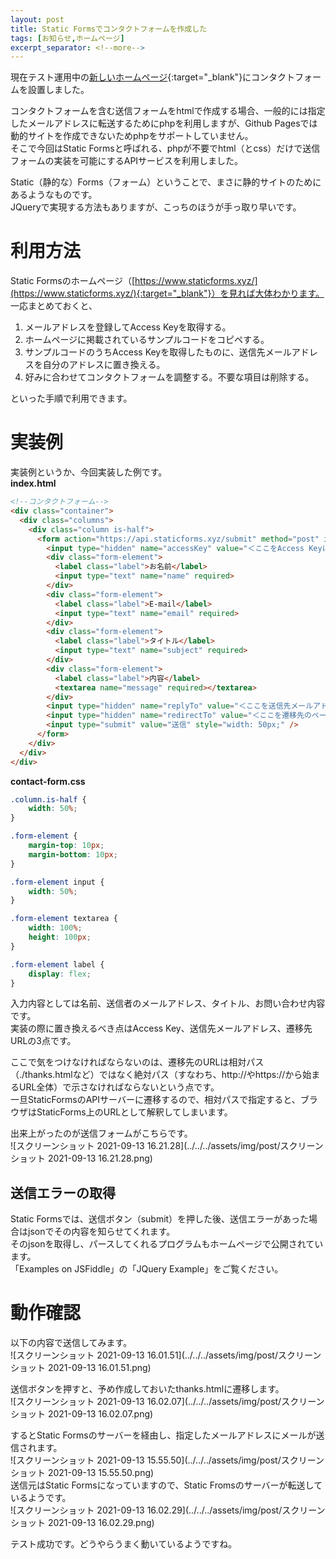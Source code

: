 ```yaml
---
layout: post
title: Static Formsでコンタクトフォームを作成した
tags: [お知らせ,ホームページ]
excerpt_separator: <!--more-->
---
```


現在テスト運用中の[新しいホームページ](https://yotiosoft.github.io/support/){:target="_blank"}にコンタクトフォームを設置しました。  

コンタクトフォームを含む送信フォームをhtmlで作成する場合、一般的には指定したメールアドレスに転送するためにphpを利用しますが、Github Pagesでは動的サイトを作成できないためphpをサポートしていません。  
そこで今回はStatic Formsと呼ばれる、phpが不要でhtml（とcss）だけで送信フォームの実装を可能にするAPIサービスを利用しました。  
<!--more-->

Static（静的な）Forms（フォーム）ということで、まさに静的サイトのためにあるようなものです。  
JQueryで実現する方法もありますが、こっちのほうが手っ取り早いです。

# 利用方法

Static Formsのホームページ（[https://www.staticforms.xyz/](https://www.staticforms.xyz/){:target="_blank"}）を見れば大体わかります。  
一応まとめておくと、  

1. メールアドレスを登録してAccess Keyを取得する。
2. ホームページに掲載されているサンプルコードをコピペする。
3. サンプルコードのうちAccess Keyを取得したものに、送信先メールアドレスを自分のアドレスに置き換える。
4. 好みに合わせてコンタクトフォームを調整する。不要な項目は削除する。  
   

といった手順で利用できます。

# 実装例

実装例というか、今回実装した例です。  
**index.html**

```html
<!--コンタクトフォーム-->
<div class="container">
  <div class="columns">
    <div class="column is-half">
      <form action="https://api.staticforms.xyz/submit" method="post" id="staticform">
        <input type="hidden" name="accessKey" value="＜ここをAccess Keyに置き換え＞" required>
        <div class="form-element">
          <label class="label">お名前</label>
          <input type="text" name="name" required>
        </div>
        <div class="form-element">
          <label class="label">E-mail</label>
          <input type="text" name="email" required>
        </div>
        <div class="form-element">
          <label class="label">タイトル</label>
          <input type="text" name="subject" required>
        </div>
        <div class="form-element">
          <label class="label">内容</label>
          <textarea name="message" required></textarea>
        </div>
        <input type="hidden" name="replyTo" value="＜ここを送信先メールアドレスに置き換え＞">
        <input type="hidden" name="redirectTo" value="＜ここを遷移先のページのURLに置き換え＞">
        <input type="submit" value="送信" style="width: 50px;" />
      </form>
    </div>
  </div>
</div>
```

**contact-form.css**

```css
.column.is-half {
    width: 50%;
}

.form-element {
    margin-top: 10px;
    margin-bottom: 10px;
}

.form-element input {
    width: 50%;
}

.form-element textarea {
    width: 100%;
    height: 100px;
}

.form-element label {
    display: flex;
}
```

入力内容としては名前、送信者のメールアドレス、タイトル、お問い合わせ内容です。  
実装の際に置き換えるべき点はAccess Key、送信先メールアドレス、遷移先URLの3点です。  

ここで気をつけなければならないのは、遷移先のURLは相対パス（./thanks.htmlなど）ではなく絶対パス（すなわち、http://やhttps://から始まるURL全体）で示さなければならないという点です。  
一旦StaticFormsのAPIサーバーに遷移するので、相対パスで指定すると、ブラウザはStaticForms上のURLとして解釈してしまいます。  

出来上がったのが送信フォームがこちらです。  
![スクリーンショット 2021-09-13 16.21.28](../../../assets/img/post/スクリーンショット 2021-09-13 16.21.28.png) 



## 送信エラーの取得

Static Formsでは、送信ボタン（submit）を押した後、送信エラーがあった場合はjsonでその内容を知らせてくれます。  
そのjsonを取得し、パースしてくれるプログラムもホームページで公開されています。  
「Examples on JSFiddle」の「JQuery Example」をご覧ください。



# 動作確認

以下の内容で送信してみます。  
![スクリーンショット 2021-09-13 16.01.51](../../../assets/img/post/スクリーンショット 2021-09-13 16.01.51.png)  

送信ボタンを押すと、予め作成しておいたthanks.htmlに遷移します。  
![スクリーンショット 2021-09-13 16.02.07](../../../assets/img/post/スクリーンショット 2021-09-13 16.02.07.png)  

するとStatic Formsのサーバーを経由し、指定したメールアドレスにメールが送信されます。  
![スクリーンショット 2021-09-13 15.55.50](../../../assets/img/post/スクリーンショット 2021-09-13 15.55.50.png)  
送信元はStatic Formsになっていますので、Static Fromsのサーバーが転送しているようです。  
![スクリーンショット 2021-09-13 16.02.29](../../../assets/img/post/スクリーンショット 2021-09-13 16.02.29.png)  

テスト成功です。どうやらうまく動いているようですね。

